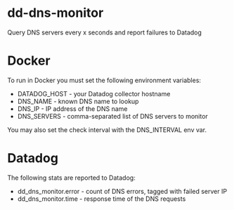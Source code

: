 # dd-dns-monitor
Query DNS servers every x seconds and report failures to Datadog

# Docker
To run in Docker you must set the following environment variables:
* DATADOG_HOST - your Datadog collector hostname
* DNS_NAME - known DNS name to lookup
* DNS_IP - IP address of the DNS name
* DNS_SERVERS - comma-separated list of DNS servers to monitor

You may also set the check interval with the DNS_INTERVAL env var.

# Datadog
The following stats are reported to Datadog:
* dd_dns_monitor.error - count of DNS errors, tagged with failed server IP
* dd_dns_monitor.time - response time of the DNS requests
